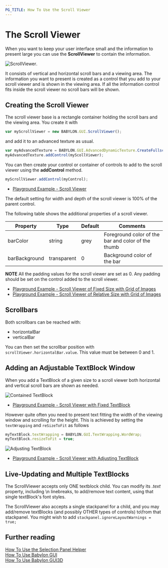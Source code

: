 ```yaml
---
PG_TITLE: How To Use the Scroll Viewer
---
```


# The Scroll Viewer

When you want to keep your user interface small and the information to present large you can use the **ScrollViewer** to contain the information.

![ScrollViewer](/img/gui/scroll1.jpg).

It consists of vertical and horizontal scroll bars and a viewing area. The information you want to present is created as a control that you add to your scroll viewer and is shown in the viewing area. If all the information control fits inside the scroll viewer no scroll bars will be shown.

## Creating the Scroll Viewer

The scroll viewer base is a rectangle container holding the scroll bars and the viewing area. You create it with

```javascript
var myScrollViewer = new BABYLON.GUI.ScrollViewer();
```
and add it to an advanced texture as usual.

```javascript
var myAdvancedTexture = BABYLON.GUI.AdvancedDynamicTexture.CreateFullscreenUI("UI");
myAdvancedTexture.addControl(myScollViewer);
```
You can then create your control or container of controls to add to the scroll viewer using the **addControl** method.

```javascript
myScrollViewer.addControl(myControl);
```

* [Playground Example - Scroll Viewer](https://www.babylonjs-playground.com/#13CF95#1)

The default setting for width and depth of the scroll viewer is 100% of the parent control.

The following table shows the additional properties of a scroll viewer.

Property|Type|Default|Comments
--------|----|-------|--------
barColor|string|grey|Foreground color of the bar and color of the thumb
barBackground|transparent|0|Background color of the bar

**NOTE** All the padding values for the scroll viewer are set as 0. Any padding should be set on the control added to the scroll viewer. 

* [Playground Example - Scroll Viewer of Fixed Size with Grid of Images](https://www.babylonjs-playground.com/#C3RDBS#3)
* [Playground Example - Scroll Viewer of Relative Size with Grid of Images](https://www.babylonjs-playground.com/#C3RDBS#2)

## Scrollbars

Both scrollbars can be reached with:
- horizontalBar
- verticalBar

You can then set the scrollbar position with `scrollViewer.horizontalBar.value`. This value must be between 0 and 1.

## Adding an Adjustable TextBlock Window

When you add a TextBlock of a given size to a scroll viewer both horizontal and vertical scroll bars are shown as needed. 

![Contained TextBlock](/img/gui/scroll3.jpg)

* [Playground Example - Scroll Viewer with Fixed TextBlock](https://www.babylonjs-playground.com/#FX6KVK#3)

However quite often you need to present text fitting the width of the viewing window and scrolling for the height. This is achieved by setting the `textWrapping` and `reSizeToFit` as follows

```javascript
myTextBlock.textWrapping = BABYLON.GUI.TextWrapping.WordWrap;
myTextBlock.resizeToFit = true;
```

![Adjusting TextBlock](/img/gui/scroll2.jpg)

* [Playground Example - Scroll Viewer with Adjusting TextBlock](https://www.babylonjs-playground.com/#3EF49E#5)

## Live-Updating and Multiple TextBlocks

The ScrollViewer accepts only ONE textblock child. You can modify its _.text_ property, including \\n linebreaks, to add/remove text content, using that single textBlock's font styles.

The ScrollViewer also accepts a single stackpanel for a child, and you may add/remove textBlocks (and possibly OTHER types of controls) to\from that stackpanel.  You might wish to add ```stackpanel.ignoreLayoutWarnings = true;```

## Further reading

[How To Use the Selection Panel Helper](/how_to/selector)  
[How To Use Babylon GUI](/how_to/gui)  
[How To Use Babylon GUI3D](/how_to/gui3d)


